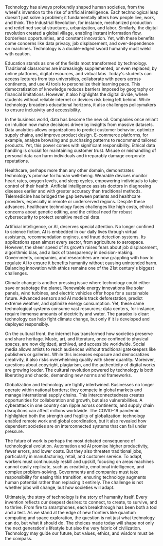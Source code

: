 Technology has always profoundly shaped human societies, from the wheel's invention to the rise of artificial intelligence. Each technological leap doesn't just solve a problem; it fundamentally alters how people live, work, and think. The Industrial Revolution, for instance, mechanized production and redefined social structures, urbanization, and labor. Similarly, the digital revolution created a global village, enabling instant information flow, borderless opportunities, and constant innovation. Yet, with these benefits come concerns like data privacy, job displacement, and over-dependence on machines. Technology is a double-edged sword humanity must wield with caution.

Education stands as one of the fields most transformed by technology. Traditional classrooms are increasingly supplemented, or even replaced, by online platforms, digital resources, and virtual labs. Today's students can access lectures from top universities, collaborate with peers across continents, and use AI tools to personalize their learning pace. This democratization of knowledge reduces barriers imposed by geography or financial limitations. However, it also highlights the digital divide, where students without reliable internet or devices risk being left behind. While technology broadens educational horizons, it also challenges policymakers to ensure inclusivity and accessibility.

In the business world, data has become the new oil. Companies once reliant on intuition now make decisions driven by insights from massive datasets. Data analytics allows organizations to predict customer behavior, optimize supply chains, and improve product design. E-commerce platforms, for example, analyze browsing and purchasing patterns to recommend tailored products. Yet, this power comes with significant responsibility. Ethical data handling is crucial for maintaining customer trust. Misuse or mishandling of personal data can harm individuals and irreparably damage corporate reputations.

Healthcare, perhaps more than any other domain, demonstrates technology's promise for human well-being. Wearable devices monitor heart rates, oxygen levels, and sleep cycles, empowering individuals to take control of their health. Artificial intelligence assists doctors in diagnosing diseases earlier and with greater accuracy than traditional methods. Telemedicine has bridged the gap between patients and healthcare providers, especially in remote or underserved regions. Despite these advances, healthcare technology faces challenges like high costs, ethical concerns about genetic editing, and the critical need for robust cybersecurity to protect sensitive medical data.

Artificial intelligence, or AI, deserves special attention. No longer confined to science fiction, AI is embedded in our daily lives through virtual assistants, recommendation engines, and fraud detection systems. Its applications span almost every sector, from agriculture to aerospace. However, the sheer speed of its growth raises fears about job displacement, algorithmic bias, and a lack of transparency in decision-making. Governments, companies, and researchers are now grappling with how to regulate AI to ensure it benefits humanity without causing unintended harm. Balancing innovation with ethics remains one of the 21st century's biggest challenges.

Climate change is another pressing issue where technology could either save or sabotage the planet. Renewable energy innovations like solar panels, wind turbines, and electric vehicles offer hope for a sustainable future. Advanced sensors and AI models track deforestation, predict extreme weather, and optimize energy consumption. Yet, these same technological systems consume vast resources; data centers, for instance, require immense amounts of electricity and water. The paradox is clear: technology can help fight climate change, but only if it is developed and deployed responsibly.

On the cultural front, the internet has transformed how societies preserve and share heritage. Music, art, and literature, once confined to physical spaces, are now digitized, archived, and accessible worldwide. Social media allows artists to reach audiences without traditional gatekeepers like publishers or galleries. While this increases exposure and democratizes creativity, it also risks overwhelming quality with sheer quantity. Moreover, questions about copyright, plagiarism, and the authenticity of digital works are growing louder. The cultural revolution powered by technology is both liberating and chaotic, demanding new norms and frameworks.

Globalization and technology are tightly intertwined. Businesses no longer operate within national borders; they compete in global markets and manage international supply chains. This interconnectedness creates opportunities for collaboration and growth, but also vulnerabilities. A cyberattack in one country can ripple across continents, and supply chain disruptions can affect millions worldwide. The COVID-19 pandemic highlighted both the strength and fragility of globalization: technology enabled remote work and global coordination, but it also revealed how dependent societies are on interconnected systems that can fail under pressure.

The future of work is perhaps the most debated consequence of technological evolution. Automation and AI promise higher productivity, fewer errors, and lower costs. But they also threaten traditional jobs, particularly in manufacturing, retail, and customer service. To adapt, workers must continuously reskill and upskill, focusing on areas machines cannot easily replicate, such as creativity, emotional intelligence, and complex problem-solving. Governments and companies must take responsibility for easing this transition, ensuring technology augments human potential rather than replacing it entirely. The challenge is not whether jobs will change, but how societies will adapt.

Ultimately, the story of technology is the story of humanity itself. Every invention reflects our deepest desires: to connect, to create, to survive, and to thrive. From fire to smartphones, each breakthrough has been both a tool and a test. As we stand at the edge of new frontiers like quantum computing and space exploration, the question is not just what technology can do, but what it should do. The choices made today will shape not only the next generation's lifestyle but also the very fabric of civilization. Technology may guide our future, but values, ethics, and wisdom must be the compass.